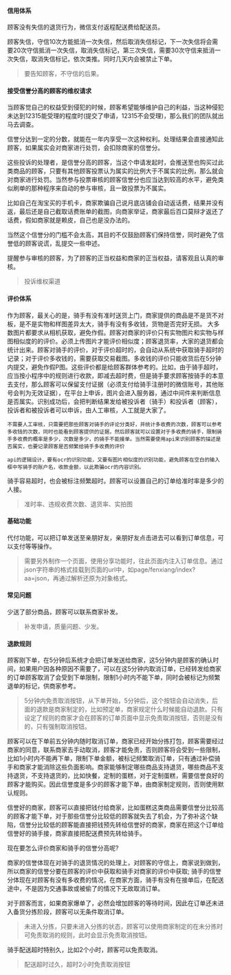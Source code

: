 #### 信用体系

顾客没有失信的退货行为，微信支付返程配送费给配送员。

顾客失信，守信10次方能抵消一次失信，然后取消失信标记，下一次失信将会需要20次守信抵消一次失信，取消失信标记，第三次失信，需要30次守信来抵消一次失信，取消失信标记，依次类推。同时几天内会被禁止下单。

> 要告知顾客，不守信的后果。

#### 接受信誉分高的顾客的维权请求

当顾客觉自己的权益受到侵犯的时候，顾客希望能够维护自己的利益，当这种侵犯未达到12315能受理的程度时(提交了申请，12315不会受理)，那么我们的团队就出马去调查。

信誉分达到一定的分数，就能在一年内享受一次这种权利。处理结果会直接通知此顾客，如果属实会对商家进行处罚，会扣除商家的信誉分。

这些投诉的处理者，是信誉分高的顾客，当这个申请发起时，会推送至也购买过此类商品的顾客，只要有其他顾客投票认为属实的比例大于不属实的比例，那么就会对商家进行处罚。当然参与投票审核的顾客信誉分也应当达到较高的水平，避免类似刷单的那种程序来自动的参与审核，且一致投票为不属实。

比如自己在淘宝买的手机卡，商家欺骗自己说月底店铺会自动返话费，结果并没有返，最后还是自己截取话费账单的截图，向商家举证，商家最后百口莫辩才返还了话费，假如商家就是赖皮，自己也是没办法的。

当然这个信誉分的门槛不会太高，其目的不仅鼓励顾客们保持信誉，同时避免了信誉低的顾客说谎，乱提交一些申述。

提醒参与审核的顾客，为了顾客的正当权益和商家的正当权益，请客观且认真的审核。

> 投诉维权渠道
>

#### 评价体系

作为顾客，最关心的是，骑手有没有准时送货上门，商家提供的商品是不是货不对板，是不是实物和样图差异太大，骑手有没有多收钱，货物是否完好无损。 大多数图片都要求从相机获取，避免作假。顾客对商家的评价只有实物图片和实物与样图相似度的的评价。必须上传图片才能评价相似度；顾客退货率，大家的退货都会统计出来。顾客对骑手的评价，对于评价超时的，会自动从系统中获取骑手超时的记录；对于评价多收钱的，需要获取交易截图。多收钱的评价只能收货后在5分钟内提交，避免作假P图。这些评价都是给顾客群体参考的。比如，由于骑手超时，应当按小程序中的规则进行收款，即减去超时费，但是骑手要求顾客按骑手的本意去支付，那么顾客可以保留支付证据（必须支付给骑手注册时的微信账号，其他账号会判为无效证据），在平台上申诉，图片会进入服务器，通过中间件来判断信息是否属实。识别成功后，会把判断结果发给被投诉者（骑手）和投诉者（顾客），投诉者和被投诉者可以申诉，由人工审核，人工就是大家了。

`不需要人工审核，只需要把那些顾客对骑手的评论分类好，并统计多收费的次数，顾客可以参考多收钱的次数，同时也能看到顾客提供的证据，然后顾客就可以设置对于多收费的骑手，限制骑手多收费的概率是多少，次数是多少，的骑手不能接单。当然需要使用api来识别顾客的描述是否属实，也要记录顾客是否频繁给骑手多收费的评价`

`api的逻辑设计，要有ocr的识别功能，又要有图片相似度的识别功能，避免顾客在空白的输入框中写骑手的账户名，收款金额，以此欺骗ocr的内容识别。`

骑手容易超时，也会被标注频繁超时。顾客可以设置自己的订单给准时率是多少的人接。

>  准时率、违规收费次数、退货率、实拍图

#### 基础功能

代付功能，可以把订单发送至亲朋好友，亲朋好友点击进去可以看到订单信息，可以支付等等操作。

> 需要另外制作一个页面，使用分享功能时，往此页面内注入订单信息。通过json字符串的格式挂载到页面的url中，如page/fenxiang/index?aa=json，再通过解析还原为对象格式。

#### 常见问题

少送了部分商品，顾客可以联系商家补发。

> 补发申请，质量问题、少发。

#### 退款规则

顾客刚下单，在5分钟后系统才会把订单发送给商家，这5分钟内是顾客的确认时间，如果用户因各种原因不需要了，可以在这5分钟内取消订单，已经转发给商家的订单顾客取消了会受到下单限制，限制1小时内不能下单，同时会被标记为频繁退单的标记，供商家参考。

> 5分钟内免责取消按钮，从下单开始，5分钟后，这个按钮会自动消失，后面的退款是商家制定的，比如预定单，商家规定什么时候能自动退款。只有设定了规则的商家才会在顾客的订单页面中显示免责取消按钮，否则是没有的，只有强制取消按钮。

顾客可以在下单前五分钟内随时取消订单，商家已经开始分拣打包，顾客需要经过商家的同意，联系商家去手动取消，顾客才能免责，否则顾客将会受到一些限制，比如1小时内不能再下单，限制下单金额，被标记频繁取消订单，只有通过补偿骑手和商家才能消除这些负面影响。商家能够制定哪些商品支持退货，哪些商品不支持退货，不支持退货的，比如快餐，定制的蛋糕，对于定制蛋糕，需要信誉良好的顾客才能购买。因此信誉度是多少的顾客才能下单，由商家制定规则，否则使用默认规则。

信誉好的商家，顾客可以直接把钱付给商家，比如蛋糕这类商品需要信誉分比较高的顾客才能下单，对于那些信誉分比较低的顾客就失去了机会，为了弥补这个缺陷，信誉分比较低的顾客能直接把钱预先转给信誉好的商家，商家在把这个订单给信誉好的骑手接，商家直接把配送费预先转给骑手。

现在要怎么评价商家和骑手的信誉分高呢?

商家的信誉体现在对骑手的退货情况的处理上，对顾客的守信上，商家说到做到，所以商家的信誉分要在顾客的评价中获取和骑手对商家的评价中获取; 骑手的信誉分体现在对顾客有没有多收费的情况，在商家方面，骑手有没有在接单后，在配送途中，不是因为交通事故或被偷了的情况下无故取消订单。



对于顾客而言，如果商家爆单了，必然会增加顾客的等待时间，因此在订单还未进入备货分拣阶段，顾客可以无条件取消订单。

> 未进入分拣，只要未进入分拣的状态，顾客可以使用商家制定的在未分拣时可免责取消的规则，此时会显示免责取消按钮。

骑手配送超时特别久，比如2个小时，顾客可以免责取消。

> 配送超时过久，超时2小时免责取消按钮
